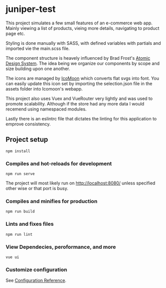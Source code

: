 # juniper-test

This project simulates a few small features of an e-commerce web app. Mainly viewing a list of products, vieing more details, navigating to product page etc.  

Styling is done manually with SASS, with defined variables with partials and imported vie the main.scss file.  

The component structure is heavely influenced by Brad Frost's [Atomic Design System](https://atomicdesign.bradfrost.com/chapter-2/#:~:text=Atomic%20design%20is%20atoms%2C%20molecules,parts%20at%20the%20same%20time.). The idea being we organize our components by scope and size building upon one another.  

The icons are managed by [IcoMoon](https://icomoon.io/) which converts flat svgs into font. You can easily update this icon set by importing the selection.json file in the assets folder into Icomoon's webapp.

This project also uses Vuex and VueRouter very lightly and was used to promote scalability. Although if the store had any more data I would recemend using namespaced modules.

Lastly there is an eslintrc file that dictates the linting for this application to emprove consistency.

## Project setup

```
npm install
```

### Compiles and hot-reloads for development

```
npm run serve
```

The project will most likely run on <http://localhost:8080/>  unless specified other wise or that port is busy.  

### Compiles and minifies for production

```
npm run build
```

### Lints and fixes files

```
npm run lint
```

### View Dependecies, peroformance, and more

```
vue ui
```

### Customize configuration

See [Configuration Reference](https://cli.vuejs.org/config/).
